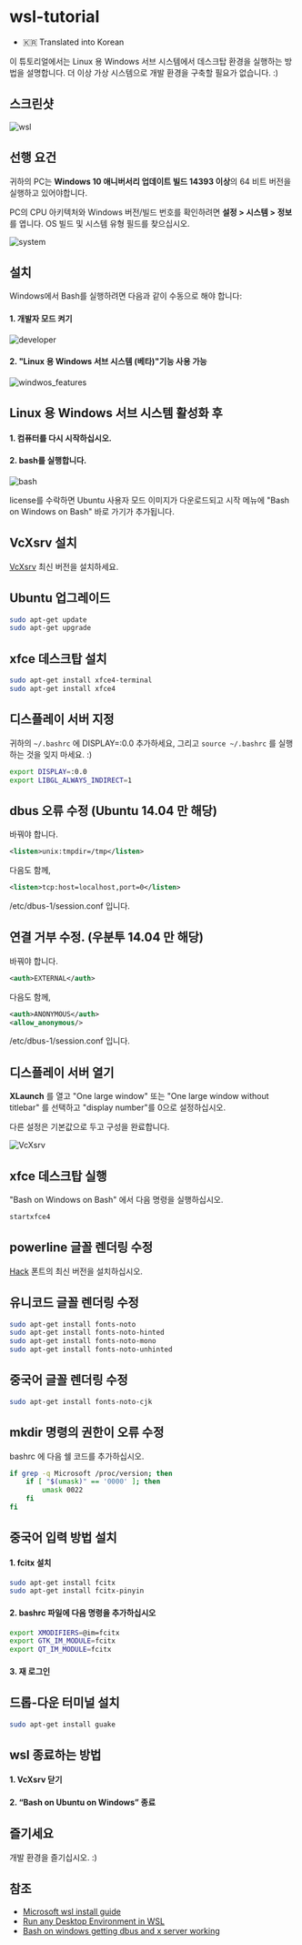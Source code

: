 # wsl-tutorial 

- :kr: Translated into Korean

이 튜토리얼에서는 Linux 용 Windows 서브 시스템에서 데스크탑 환경을 실행하는 방법을 설명합니다. 더 이상 가상 시스템으로 개발 환경을 구축할 필요가 없습니다. :)

## 스크린샷

![wsl](pictures/wsl.png "wsl")

## 선행 요건

귀하의 PC는 **Windows 10 애니버서리 업데이트 빌드 14393 이상**의 64 비트 버전을 실행하고 있어야합니다.

PC의 CPU 아키텍처와 Windows 버전/빌드 번호를 확인하려면 **설정 > 시스템 > 정보**를 엽니다. OS 빌드 및 시스템 유형 필드를 찾으십시오.

![system](pictures/system.png "system")

## 설치

Windows에서 Bash를 실행하려면 다음과 같이 수동으로 해야 합니다:

#### 1. 개발자 모드 켜기

![developer](pictures/developer.png "developer")

#### 2. "Linux 용 Windows 서브 시스템 (베타)"기능 사용 가능

![windwos_features](pictures/windows_features.png "windows_features")

## Linux 용 Windows 서브 시스템 활성화 후

#### 1. 컴퓨터를 다시 시작하십시오.

#### 2. bash를 실행합니다.

![bash](pictures/bash.png "bash")

license를 수락하면 Ubuntu 사용자 모드 이미지가 다운로드되고 시작 메뉴에 "Bash on Windows on Bash" 바로 가기가 추가됩니다.

## VcXsrv 설치

[VcXsrv](https://sourceforge.net/projects/vcxsrv/) 최신 버전을 설치하세요.

## Ubuntu 업그레이드

```bash
sudo apt-get update
sudo apt-get upgrade
```

## xfce 데스크탑 설치

```bash
sudo apt-get install xfce4-terminal
sudo apt-get install xfce4
```

## 디스플레이 서버 지정

귀하의 `~/.bashrc` 에 DISPLAY=:0.0 추가하세요, 그리고 `source ~/.bashrc` 를 실행하는 것을 잊지 마세요. :)

```bash
export DISPLAY=:0.0
export LIBGL_ALWAYS_INDIRECT=1
```

## dbus 오류 수정 (Ubuntu 14.04 만 해당)

바꿔야 합니다.

```xml
<listen>unix:tmpdir=/tmp</listen>
```

다음도 함께,

```xml
<listen>tcp:host=localhost,port=0</listen>
```

/etc/dbus-1/session.conf 입니다.

## 연결 거부 수정. (우분투 14.04 만 해당)

바꿔야 합니다.

```xml
<auth>EXTERNAL</auth>
```

다음도 함께,

```xml
<auth>ANONYMOUS</auth>
<allow_anonymous/>
```

/etc/dbus-1/session.conf 입니다.

## 디스플레이 서버 열기

**XLaunch** 를 열고 "One large window" 또는 "One large window without titlebar" 를 선택하고 "display number"를 0으로 설정하십시오.

다른 설정은 기본값으로 두고 구성을 완료합니다.

![VcXsrv](pictures/vcxsrv.png "vcxsrv")

## xfce 데스크탑 실행

"Bash on Windows on Bash" 에서 다음 명령을 실행하십시오.

```bash
startxfce4
```

## powerline 글꼴 렌더링 수정

[Hack](https://github.com/source-foundry/Hack#linux) 폰트의 최신 버전을 설치하십시오.

## 유니코드 글꼴 렌더링 수정

```bash
sudo apt-get install fonts-noto
sudo apt-get install fonts-noto-hinted
sudo apt-get install fonts-noto-mono
sudo apt-get install fonts-noto-unhinted
```

## 중국어 글꼴 렌더링 수정

```bash
sudo apt-get install fonts-noto-cjk
```

## mkdir 명령의 권한이 오류 수정

bashrc 에 다음 쉘 코드를 추가하십시오.

```bash
if grep -q Microsoft /proc/version; then
    if [ "$(umask)" == '0000' ]; then
        umask 0022
    fi
fi
```

## 중국어 입력 방법 설치

#### 1. fcitx 설치

```bash
sudo apt-get install fcitx
sudo apt-get install fcitx-pinyin
```

#### 2. bashrc 파일에 다음 명령을 추가하십시오

```bash
export XMODIFIERS=@im=fcitx
export GTK_IM_MODULE=fcitx
export QT_IM_MODULE=fcitx
```

#### 3. 재 로그인

## 드롭-다운 터미널 설치

```bash
sudo apt-get install guake
```

## wsl 종료하는 방법

#### 1. VcXsrv 닫기

#### 2. “Bash on Ubuntu on Windows” 종료

## 즐기세요

개발 환경을 즐기십시오. :)

## 참조

- [Microsoft wsl install guide](https://msdn.microsoft.com/en-us/commandline/wsl/install_guide)
- [Run any Desktop Environment in WSL](https://github.com/Microsoft/BashOnWindows/issues/637)
- [Bash on windows getting dbus and x server working](https://www.reddit.com/r/Windows10/comments/4rsmzp/bash_on_windows_getting_dbus_and_x_server_working/)
